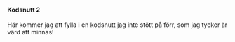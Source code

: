 #### Kodsnutt 2

Här kommer jag att fylla i en kodsnutt jag inte stött på förr, som jag tycker är värd att minnas!